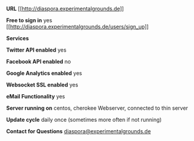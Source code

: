 **URL** [[http://diaspora.experimentalgrounds.de]]

**Free to sign in** yes [[http://diaspora.experimentalgrounds.de/users/sign_up]]

**Services**

**Twitter API enabled** yes

**Facebook API enabled** no

**Google Analytics enabled** yes

**Websocket SSL enabled** yes

**eMail Functionality** yes

**Server running on** centos, cherokee Webserver, connected to thin server

**Update cycle** daily once (sometimes more often if not running)


**Contact for Questions** diaspora@experimentalgrounds.de
